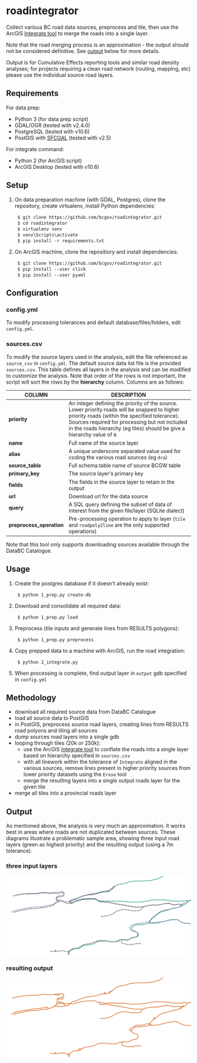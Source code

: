 # roadintegrator

Collect various BC road data sources, preprocess and tile, then use the ArcGIS
[Integrate tool](http://resources.arcgis.com/en/help/main/10.2/index.html#//00170000002s000000)
to merge the roads into a single layer.

Note that the road merging process is an approximation - the output should not
be considered definitive. See [output](#output) below for more details.

Output is for Cumulative Effects reporting tools and similar road density analyses;
for projects requiring a clean road network (routing, mapping, etc) please use
the individual source road layers.

## Requirements

For data prep:

- Python 3 (for data prep script)
- GDAL/OGR (tested with v2.4.0)
- PostgreSQL (tested with v10.6)
- PostGIS with [SFCGAL](http://postgis.net/2015/10/25/postgis_sfcgal_extension/) (tested with v2.5)

For integrate command:

- Python 2 (for ArcGIS script)
- ArcGIS Desktop (tested with v10.6)

## Setup

1. On data preparation machine (with GDAL, Postgres), clone the repository,
create virtualenv, install Python dependencies:

        $ git clone https://github.com/bcgov/roadintegrator.git
        $ cd roadintegrator
        $ virtualenv venv
        $ venv\Scripts\activate
        $ pip install -r requirements.txt

2. On ArcGIS machine, clone the repositiory and install dependencies:

        $ git clone https://github.com/bcgov/roadintegrator.git
        $ pip install --user click
        $ pip install --user pyaml


## Configuration

### config.yml
To modify processing tolerances and default database/files/folders, edit `config.yml`.

### sources.csv
To modify the source layers used in the analysis, edit the file referenced as `source_csv` in `config.yml`. The default source data list file is the provided `sources.csv`. This table defines all layers in the analysis and can be modified to customize the analysis. Note that order of the rows is not important, the script will sort the rows by the **hierarchy** column. Columns are as follows:

| COLUMN                 | DESCRIPTION                                                                                                                                                                            |
|------------------------|----------------------------------------------------------------------------------------------------------------------------------------------------------------------------------------|
| **priority**               | An integer defining the priority of the source. Lower priority roads will be snapped to higher priority roads (within the specified tolerance). Sources required for processing but not included in the roads hierarchy (eg tiles) should be give a hierarchy value of `0`.
| **name**                   | Full name of the source layer
| **alias**                  | A unique underscore separated value used for coding the various road sources (eg `dra`)
| **source_table**           | Full schema.table name of source BCGW table
| **primary_key**            | The source layer's primary key
| **fields**                 | The fields in the source layer to retain in the output
| **url**                    | Download url for the data source
| **query**                  | A SQL query defining the subset of data of interest from the given file/layer (SQLite dialect)
| **preprocess_operation**   | Pre-processing operation to apply to layer (`tile` and `roadpoly2line` are the only supported operations)

Note that this tool only supports downloading sources available through the DataBC Catalogue.

## Usage

1. Create the postgres database if it doesn't already exist:

        $ python 1_prep.py create-db

2. Download and consolidate all required data:

        $ python 1_prep.py load

3. Preprocess (tile inputs and generate lines from RESULTS polygons):

        $ python 1_prep.py preprocess

4. Copy prepped data to a machine with ArcGIS, run the road integration:

        $ python 2_integrate.py

5. When processing is complete, find output layer in `output` gdb specified in `config.yml`


## Methodology

- download all required source data from DataBC Catalogue
- load all source data to PostGIS
- in PostGIS, preprocess source road layers, creating lines from RESULTS road polyons and tiling all sources
- dump sources road layers into a single gdb
- looping through tiles (20k or 250k):
    + use the ArcGIS [Integrate tool](http://resources.arcgis.com/en/help/main/10.2/index.html#//00170000002s000000) to conflate the roads into a single layer based on hierarchy specified in `sources.csv`
    + with all linework within the tolerance of `Integrate` aligned in the various sources, remove lines present in higher priority sources from lower priority datasets using the `Erase` tool
    + merge the resulting layers into a single output roads layer for the given tile
- merge all tiles into a provincial roads layer

## Output
As mentioned above, the analysis is very much an approximation. It works best in areas where roads are not duplicated between sources.
These diagrams illustrate a problematic sample area, showing three input road layers (green as highest priority) and the resulting output (using a 7m tolerance).

### three input layers
![inputs](img/roadintegrator_inputs.png)

### resulting output
![inputs](img/roadintegrator_output.png)


